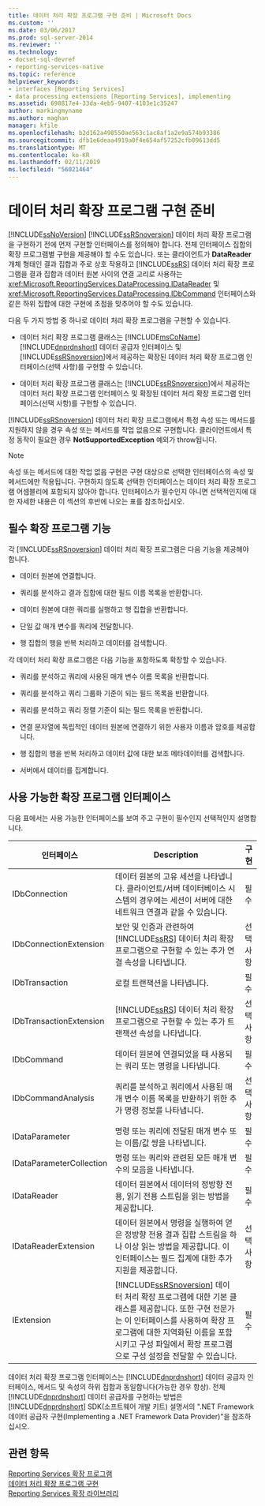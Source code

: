```yaml
---
title: 데이터 처리 확장 프로그램 구현 준비 | Microsoft Docs
ms.custom: ''
ms.date: 03/06/2017
ms.prod: sql-server-2014
ms.reviewer: ''
ms.technology:
- docset-sql-devref
- reporting-services-native
ms.topic: reference
helpviewer_keywords:
- interfaces [Reporting Services]
- data processing extensions [Reporting Services], implementing
ms.assetid: 698817e4-33da-4eb5-9407-4103e1c35247
author: markingmyname
ms.author: maghan
manager: kfile
ms.openlocfilehash: b2d162a498550ae563c1ac8af1a2e9a574b93386
ms.sourcegitcommit: dfb1e6deaa4919a0f4e654af57252cfb09613dd5
ms.translationtype: MT
ms.contentlocale: ko-KR
ms.lasthandoff: 02/11/2019
ms.locfileid: "56021464"
---
```

# <a name="preparing-to-implement-a-data-processing-extension"></a>데이터 처리 확장 프로그램 구현 준비
  [!INCLUDE[ssNoVersion](../../../includes/ssnoversion-md.md)] [!INCLUDE[ssRSnoversion](../../../includes/ssrsnoversion-md.md)] 데이터 처리 확장 프로그램을 구현하기 전에 먼저 구현할 인터페이스를 정의해야 합니다. 전체 인터페이스 집합의 확장 프로그램별 구현을 제공해야 할 수도 있습니다. 또는 클라이언트가 **DataReader** 개체 형태인 결과 집합과 주로 상호 작용하고 [!INCLUDE[ssRS](../../../includes/ssrs.md)] 데이터 처리 확장 프로그램을 결과 집합과 데이터 원본 사이의 연결 고리로 사용하는 <xref:Microsoft.ReportingServices.DataProcessing.IDataReader> 및 <xref:Microsoft.ReportingServices.DataProcessing.IDbCommand> 인터페이스와 같은 하위 집합에 대한 구현에 초점을 맞추어야 할 수도 있습니다.  
  
 다음 두 가지 방법 중 하나로 데이터 처리 확장 프로그램을 구현할 수 있습니다.  
  
-   데이터 처리 확장 프로그램 클래스는 [!INCLUDE[msCoName](../../../includes/msconame-md.md)] [!INCLUDE[dnprdnshort](../../../includes/dnprdnshort-md.md)] 데이터 공급자 인터페이스 및 [!INCLUDE[ssRSnoversion](../../../includes/ssrsnoversion-md.md)]에서 제공하는 확장된 데이터 처리 확장 프로그램 인터페이스(선택 사항)를 구현할 수 있습니다.  
  
-   데이터 처리 확장 프로그램 클래스는 [!INCLUDE[ssRSnoversion](../../../includes/ssrsnoversion-md.md)]에서 제공하는 데이터 처리 확장 프로그램 인터페이스 및 확장된 데이터 처리 확장 프로그램 인터페이스(선택 사항)를 구현할 수 있습니다.  
  
 [!INCLUDE[ssRSnoversion](../../../includes/ssrsnoversion-md.md)] 데이터 처리 확장 프로그램에서 특정 속성 또는 메서드를 지원하지 않을 경우 속성 또는 메서드를 작업 없음으로 구현합니다. 클라이언트에서 특정 동작이 필요한 경우 **NotSupportedException** 예외가 throw됩니다.  
  
> [!NOTE]  
>  속성 또는 메서드에 대한 작업 없음 구현은 구현 대상으로 선택한 인터페이스의 속성 및 메서드에만 적용됩니다. 구현하지 않도록 선택한 인터페이스는 데이터 처리 확장 프로그램 어셈블리에 포함되지 않아야 합니다. 인터페이스가 필수인지 아니면 선택적인지에 대한 자세한 내용은 이 섹션의 후반에 나오는 표를 참조하십시오.  
  
## <a name="required-extension-functionality"></a>필수 확장 프로그램 기능  
 각 [!INCLUDE[ssRSnoversion](../../../includes/ssrsnoversion-md.md)] 데이터 처리 확장 프로그램은 다음 기능을 제공해야 합니다.  
  
-   데이터 원본에 연결합니다.  
  
-   쿼리를 분석하고 결과 집합에 대한 필드 이름 목록을 반환합니다.  
  
-   데이터 원본에 대한 쿼리를 실행하고 행 집합을 반환합니다.  
  
-   단일 값 매개 변수를 쿼리에 전달합니다.  
  
-   행 집합의 행을 반복 처리하고 데이터를 검색합니다.  
  
 각 데이터 처리 확장 프로그램은 다음 기능을 포함하도록 확장할 수 있습니다.  
  
-   쿼리를 분석하고 쿼리에 사용된 매개 변수 이름 목록을 반환합니다.  
  
-   쿼리를 분석하고 쿼리 그룹화 기준이 되는 필드 목록을 반환합니다.  
  
-   쿼리를 분석하고 쿼리 정렬 기준이 되는 필드 목록을 반환합니다.  
  
-   연결 문자열에 독립적인 데이터 원본에 연결하기 위한 사용자 이름과 암호를 제공합니다.  
  
-   행 집합의 행을 반복 처리하고 데이터 값에 대한 보조 메타데이터를 검색합니다.  
  
-   서버에서 데이터를 집계합니다.  
  
## <a name="available-extension-interfaces"></a>사용 가능한 확장 프로그램 인터페이스  
 다음 표에서는 사용 가능한 인터페이스를 보여 주고 구현이 필수인지 선택적인지 설명합니다.  
  
|인터페이스|Description|구현|  
|---------------|-----------------|--------------------|  
|IDbConnection|데이터 원본의 고유 세션을 나타냅니다. 클라이언트/서버 데이터베이스 시스템의 경우에는 세션이 서버에 대한 네트워크 연결과 같을 수 있습니다.|필수|  
|IDbConnectionExtension|보안 및 인증과 관련하여 [!INCLUDE[ssRS](../../../includes/ssrs.md)] 데이터 처리 확장 프로그램으로 구현할 수 있는 추가 연결 속성을 나타냅니다.|선택 사항|  
|IDbTransaction|로컬 트랜잭션을 나타냅니다.|필수|  
|IDbTransactionExtension|[!INCLUDE[ssRS](../../../includes/ssrs.md)] 데이터 처리 확장 프로그램으로 구현할 수 있는 추가 트랜잭션 속성을 나타냅니다.|선택 사항|  
|IDbCommand|데이터 원본에 연결되었을 때 사용되는 쿼리 또는 명령을 나타냅니다.|필수|  
|IDbCommandAnalysis|쿼리를 분석하고 쿼리에서 사용된 매개 변수 이름 목록을 반환하기 위한 추가 명령 정보를 나타냅니다.|선택 사항|  
|IDataParameter|명령 또는 쿼리에 전달된 매개 변수 또는 이름/값 쌍을 나타냅니다.|필수|  
|IDataParameterCollection|명령 또는 쿼리와 관련된 모든 매개 변수의 모음을 나타냅니다.|필수|  
|IDataReader|데이터 원본에서 데이터의 정방향 전용, 읽기 전용 스트림을 읽는 방법을 제공합니다.|필수|  
|IDataReaderExtension|데이터 원본에서 명령을 실행하여 얻은 정방향 전용 결과 집합 스트림을 하나 이상 읽는 방법을 제공합니다. 이 인터페이스는 필드 집계에 대한 추가 지원을 제공합니다.|선택 사항|  
|IExtension|[!INCLUDE[ssRSnoversion](../../../includes/ssrsnoversion-md.md)] 데이터 처리 확장 프로그램에 대한 기본 클래스를 제공합니다. 또한 구현 전문가는 이 인터페이스를 사용하여 확장 프로그램에 대한 지역화된 이름을 포함시키고 구성 파일에서 확장 프로그램으로 구성 설정을 전달할 수 있습니다.|필수|  
  
 데이터 처리 확장 프로그램 인터페이스는 [!INCLUDE[dnprdnshort](../../../includes/dnprdnshort-md.md)] 데이터 공급자 인터페이스, 메서드 및 속성의 하위 집합과 동일합니다(가능한 경우 항상). 전체 [!INCLUDE[dnprdnshort](../../../includes/dnprdnshort-md.md)] 데이터 공급자를 구현하는 방법은 [!INCLUDE[dnprdnshort](../../../includes/dnprdnshort-md.md)] SDK(소프트웨어 개발 키트) 설명서의 ".NET Framework 데이터 공급자 구현(Implementing a .NET Framework Data Provider)"을 참조하십시오.  
  
## <a name="see-also"></a>관련 항목  
 [Reporting Services 확장 프로그램](../reporting-services-extensions.md)   
 [데이터 처리 확장 프로그램 구현](implementing-a-data-processing-extension.md)   
 [Reporting Services 확장 라이브러리](../reporting-services-extension-library.md)  
  
  
